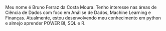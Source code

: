 Meu nome é Bruno Ferraz da Costa Moura.
Tenho interesse nas áreas de Ciência de Dados com foco em Análise de Dados, Machine Learning e Finanças.
Atualmente, estou desenvolvendo meu conhecimento em python e almejo aprender POWER BI, SQL e R. 
